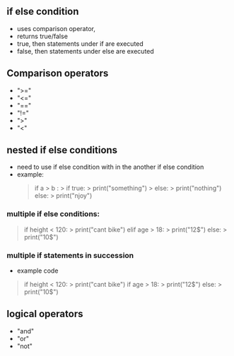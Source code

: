 ## if else condition

- uses comparison operator,
- returns true/false
- true, then statements under if are executed
- false, then statements under else are executed

## Comparison operators

- ">="
- "<="
- "=="
- "!="
- ">"
- "<"
  
## nested if else conditions
- need to use if else condition with in the another if else condition
- example:
  > if a > b :
	  > if true:
		  > print("something")
	  > else:
		  > print("nothing")
  > else:
	  > print("njoy")

### multiple if else conditions:

> if height < 120:
	> print("cant bike")
> elif age > 18:
	> print("12$")
> else:
	> print("10$")

### multiple if statements in succession


- example code
  
> if height < 120:
	> print("cant bike")
> if age > 18:
	> print("12$")
> else:
	> print("10$")

## logical operators

- "and"
- "or"
- "not"
